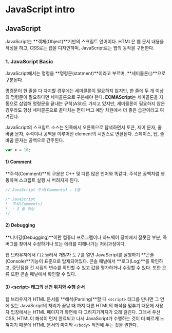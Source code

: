 # JavaScript intro

## JavaScript

JavaScript는 **객체\(Object\)**기반의 스크립트 언어이다. HTML은 웹 문서 내용을 작성을 하고, CSS로는 웹을 디자인하며, JavaScript로는 웹의 동작을 구현한다. 

### 1. JavaScript Basic

JavaScript에서는 명령을 **명령문\(statment\)**이라고 부르며, **세미콜론\(;\)**으로 구분된다.

명령문이 한 줄을 다 차지할 경우에는 세미콜론이 필요하지 않지만, 한 줄에 두 개 이상의 명령문이 필요하다면 세미콜론으로 구분해야 한다. **ECMAScript**는 세미콜론을 자동으로 삽입해 명령문을 끝내는 규칙\(ASI\)도 가지고 있지만, 세미콜론이 필요하지 않은 경우라도 항상 세미콜론으로 끝마치는 편이 버그 예방 차원에서 더 좋은 습관이라고 여겨진다.

JavaScript의 스크립트 소스는 왼쪽에서 오른쪽으로 탐색하면서 토큰, 제어 문자, 줄 바꿈 문자, 주석이나 공백을 이루어진 element의 시퀀스로 변환된다. 스페이스, 탭,  줄 바꿈 문자는 공백으로 간주된다.

```javascript
var x = 10;
```

#### 1\) Comment

**주석\(Comment\)**의 구문은 C++ 및 다른 많은 언어와 똑같다. 주석은 공백처럼 행동하며 스크립트 실행 시 버려지게 된다.

```javascript
// JavaScript 주석(Comments) : 1줄

/* JavaScript
*  주석(Comments)
*  : 2 줄 이상
*/
```

#### 2\) Debugging

**디버깅\(Debugging\)**이란 컴퓨터 프로그램이나 하드웨어 장치에서 잘못된 부분, 즉 버그를 찾아서 수정하거나 또는 에러를 피해나가는 처리과정이다. 

웹 브라우저에서 `F12` 눌러서 개발자 도구를 열면 JavaScript를 실행하기 **콘솔\(Console\)**기능이 표준으로 탑재되어있다.  콘솔 패널에서 **로그\(Log\)**를 확인하고, 중단점을 건 시점의 변수를 확인할 수 있고 값을 평가하거나 수정할 수 있다. 또한 오류 또한 콘솔 패널에서 확인할 수 있다.

#### 3\) &lt;script&gt; 태그의 선언 위치와 수행 순서

웹 브라우저가 HTML 문서를 **해석\(Parsing\)**할 때 `<script>` 태그를 만나면 그 안에 있는 JavaScript의 처리가 끝날 때 까지 다른 HTML의 해석을 멈추기 때문에 사용자 입장에서는 HTML 페이지가 화면에 다 그려지기까지가 오래 걸린다. 그래서 우선 CSS, HTML이 해석이 먼저 완료되고 나서 JavaScript가 수행하는 것이 더 빠르게 느껴지기 때문에 HTML 문서의 마지막 `</body>` 직전에 두는 것을 권한다.





